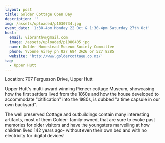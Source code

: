 ```yaml
---
layout: post
title: Golder Cottage Open Day
description: ''
img: /assets/uploaded/p1030734.jpg
event_date: '1:30-4pm Monday 22 Oct & 1:30-4pm Saturday 27th Oct'
host:
  email: vibranthv@gmail.com
  image: /assets/uploaded/p1080405.jpg
  name: Golder Homestead Museum Society Committee
  phone: Yvonne Airey ph 027 684 3626 or 527 8285
  website: 'http://www.goldercottage.co.nz/'
tag:
  - Upper Hutt
---
```

Location: 707 Fergusson Drive, Upper Hutt

Upper Hutt's multi-award winning Pioneer cottage Museum, showcasing how  the first settlers lived from the 1860s and how the house developed to accommodate "citification" into the 1980s, is dubbed "a time capsule in our own backyard". 

The well preserved Cottage and outbuildings contain many interesting artifacts, most of them Golder- family-owned,  that are sure to evoke past memories for older visitors and have the youngsters marvelling at how children lived 142 years ago- without even their own bed and with no electricity for digital devices!
